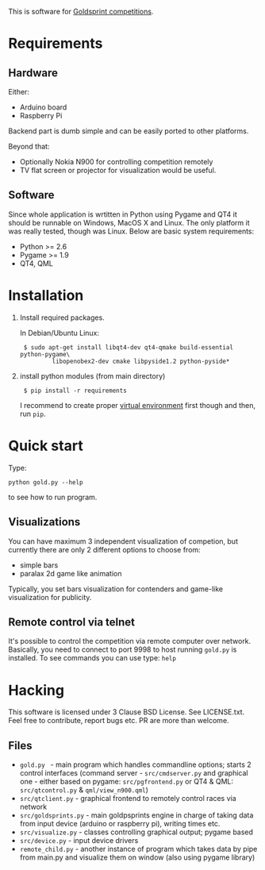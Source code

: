 This is software for [Goldsprint competitions](http://en.wikipedia.org/wiki/Goldsprint).


Requirements
============

Hardware
--------

Either:
- Arduino board
- Raspberry Pi 

Backend part is dumb simple and can be easily ported to other platforms.

Beyond that:
- Optionally Nokia N900 for controlling competition remotely
- TV flat screen or projector for visualization would be useful.


Software
--------

Since whole application is wrtitten in Python using Pygame and QT4 it should be
runnable on Windows, MacOS X and Linux. The only platform it was really tested,
though was Linux. Below are basic system requirements:

- Python >= 2.6
- Pygame >= 1.9
- QT4, QML


Installation
============

1. Install required packages.

   In Debian/Ubuntu Linux:

        $ sudo apt-get install libqt4-dev qt4-qmake build-essential python-pygame\
                libopenobex2-dev cmake libpyside1.2 python-pyside*

2. install python modules (from main directory)

        $ pip install -r requirements

   I recommend to create proper [virtual environment](https://virtualenv.pypa.io/en/latest/)
   first though and then, run `pip`.


Quick start
===========

Type:

    python gold.py --help 

to see how to run program. 

Visualizations
--------------

You can have maximum 3 independent visualization of competion, but currently
there are only 2 different options to choose from:

- simple bars 
- paralax 2d game like animation

Typically, you set bars visualization for contenders and game-like visualization
for publicity.

Remote control via telnet
-------------------------

It's possible to control the competition via remote computer over
network. Basically, you need to connect to port 9998 to host running `gold.py`
is installed. To see commands you can use type: `help`


Hacking
=======

This software is licensed under 3 Clause BSD License. See LICENSE.txt. Feel free
to contribute, report bugs etc. PR are more than welcome.

Files
-----
- `gold.py ` - main program which handles commandline options;
  starts 2 control interfaces (command server - `src/cmdserver.py`
  and graphical one - either based on pygame: `src/pgfrontend.py`
  or QT4 & QML: `src/qtcontrol.py` & `qml/view_n900.qml`)
- `src/qtclient.py` - graphical frontend to remotely control races via network
- `src/goldsprints.py` - main goldpsprints engine in charge of taking data from
  input device (arduino or raspberry pi), writing times etc.
- `src/visualize.py` - classes controlling graphical output; pygame based
- `src/device.py` - input device drivers
- `remote_child.py` - another instance of program which takes data by pipe from 
  main.py and visualize them on window (also using pygame library)

